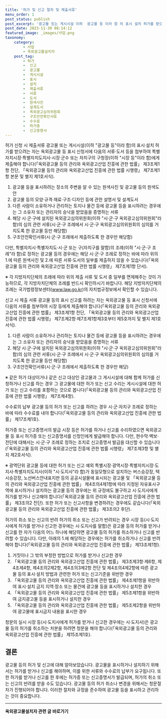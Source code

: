 ```yaml
---
title: '허가 및 신고 절차 및 제출서류'
menu_order: 1
post_status: publish
post_excerpt: '광고물 또는 게시시설 이하  광고물 등 이라 함 의 표시 설치 허가를 받으려는 자는 옥외광고물 등 표시 신청서에 다음의 서류 도서 등을 첨부하여 특별자치시장 특별자치도지사 시장 군수 또는 자치구의 구청장 이하  시장 등 이라 함 에게 제출해야 합니다  옥외광고물 등의 관리와 옥외광고산업 진흥에 관한 법률  제3조제1항 전단,  옥외광고물 등의 관리와 옥외광고산업 진흥에 관한 법률 시행령  제7조제1항 본문 및 별지 제1호서식 .'
post_date: 2023-11-30 08:14:12
featured_image: _images/사업.png
taxonomy:
    category:
        - 사업
        - 옥외광고물설치자
    post_tag:
        - 허가
        -  신고
        -  광고물
        -  게시시설
        -  표시
        -  설치
        -  제출서류
        -  서류
        -  도서
        -  원색사진
        -  설계도서
        -  옥외광고심의위원회
        -  구조안전확인서류
        -  수수료
        -  허가증
        -  신고증명서
---
```



허가 신청 시 제출서류
광고물 또는 게시시설(이하 "광고물 등"이라 함)의 표시·설치 허가를 받으려는 자는 옥외광고물 등 표시 신청서에 다음의 서류·도서 등을 첨부하여 특별자치시장·특별자치도지사·시장·군수 또는 자치구의 구청장(이하 "시장 등"이라 함)에게 제출해야 합니다(「옥외광고물 등의 관리와 옥외광고산업 진흥에 관한 법률」 제3조제1항 전단, 「옥외광고물 등의 관리와 옥외광고산업 진흥에 관한 법률 시행령」 제7조제1항 본문 및 별지 제1호서식).

1. 광고물 등을 표시하려는 장소의 주변을 알 수 있는 원색사진 및 광고물 등의 원색도안
2. 광고물 등의 모양·규격·재료·구조·디자인 등에 관한 설명서 및 설계도서
3. 다른 사람이 소유하거나 관리하는 토지나 물건 등에 광고물 등을 표시하려는 경우에는 그 소유자 또는 관리자의 승낙을 받았음을 증명하는 서류
4. 해당 시·군·구에 설치된 옥외광고심의위원회(이하 "시·군·구 옥외광고심의위원회"라 함)의 심의 관련 서류(시·군·구 조례에서 시·군·구 옥외광고심의위원회의 심의를 거치도록 한 광고물 등만 해당함)
5. 구조안전확인서류(시·군·구 조례에서 제출하도록 한 경우만 해당함)

다만, 특별자치시·특별자치도·시·군 또는 구(자치구를 말함)의 조례(이하 "시·군·구 조례"라 함)로 정하는 광고물 등의 경우에는 해당 시·군·구 조례로 정하는 바에 따라 위의 1.에 따른 원색사진 및 2.에 따른 서류·도서의 일부를 제출하지 않을 수 있습니다(「옥외광고물 등의 관리와 옥외광고산업 진흥에 관한 법률 시행령」 제7조제1항 단서).

※ 각 지방자치단체의 조례에 따라 위의 제출 서류 및 도서 중 일부를 면제해주는 것이 가능하므로, 각 지방자치단체의 조례를 반드시 확인하시기 바랍니다. 해당 지방자치단체의 조례는 국가법령정보센터(www.law.go.kr)의 자치법규정보에서 확인할 수 있습니다.

신고 시 제출 서류
광고물 등의 표시 신고를 하려는 자는 옥외광고물 등 표시 신청서에 다음의 서류를 첨부하여 시장 등에게 제출해야 합니다(「옥외광고물 등의 관리와 옥외광고산업 진흥에 관한 법률」 제3조제1항 전단, 「옥외광고물 등의 관리와 옥외광고산업 진흥에 관한 법률 시행령」 제7조제2항·제7조제1항제3호부터 제5호까지 및 별지 제1호서식).

1. 다른 사람이 소유하거나 관리하는 토지나 물건 등에 광고물 등을 표시하려는 경우에는 그 소유자 또는 관리자의 승낙을 받았음을 증명하는 서류
2. 해당 시·군·구에 설치된 옥외광고심의위원회(이하 "시·군·구 옥외광고심의위원회"라 함)의 심의 관련 서류(시·군·구 조례에서 시·군·구 옥외광고심의위원회의 심의를 거치도록 한 광고물 등만 해당함)
3. 구조안전확인서류(시·군·구 조례에서 제출하도록 한 경우만 해당)

※ 같은 허가 대상이거나 같은 신고 대상인 광고물과 그 게시시설에 대해 함께 허가를 신청하거나 신고를 하는 경우 그 광고물에 대한 허가 또는 신고 수리는 게시시설에 대한 허가 또는 신고 수리를 포함하는 것으로 봅니다(「옥외광고물 등의 관리와 옥외광고산업 진흥에 관한 법률 시행령」 제7조제4항).

수수료의 납부
광고물 등의 허가 또는 신고를 하려는 경우 시·군·자치구 조례로 정하는 바에 따라 수수료를 내야 합니다(「옥외광고물 등의 관리와 옥외광고산업 진흥에 관한 법률」 제17조제1호).

허가증 또는 신고증명서의 발급
시장 등은 허가를 하거나 신고를 수리하였으면 옥외광고물 등 표시 허가증 또는 신고증명서를 신청인에게 발급해야 합니다. 다만, 현수막·벽보·전단에 대해서는 시·군·구 조례로 정하는 조치로 신고증명서 발급을 대신할 수 있습니다(「옥외광고물 등의 관리와 옥외광고산업 진흥에 관한 법률 시행령」 제7조제3항 및 별지 제2호서식).

※ 광역단위 광고물 등에 대한 허가 또는 신고 예외
특별시장·광역시장·특별자치시장·도지사·특별자치도지사(이하 "시·도지사"라 함)가 동일모형으로 설치하는 버스승강장, 택시승강장, 노선버스안내표지판 등의 공공시설물에 표시되는 광고물 및 「옥외광고물 등의 관리와 옥외광고산업 진흥에 관한 법률」 제4조의4제1항에 따라 지정된 자유표시구역에 표시하거나 설치하는 광고물 등의 경우에는 위 규정에도 불구하고 시·도지사에게 허가를 받거나 신고해야 합니다(「옥외광고물 등의 관리와 옥외광고산업 진흥에 관한 법률」 제3조의2 전단).
또한 허가 또는 신고사항을 변경하려는 경우에도 같습니다(「옥외광고물 등의 관리와 옥외광고산업 진흥에 관한 법률」 제3조의2 후단).

허가의 취소 또는 신고의 반려
허가의 취소 또는 신고가 반려되는 경우
시장 등(시·도지사에게 허가를 받거나 신고한 경우에는 시·도지사를 말함)은 광고물 등의 허가를 받거나 신고를 한 자가 다음의 어느 하나에 해당하면 광고물 등의 허가를 취소하거나 신고를 반려할 수 있습니다. 다만, 아래의 1.에 해당하는 경우에는 허가를 취소하거나 신고를 반려해야 합니다(「옥외광고물 등의 관리와 옥외광고산업 진흥에 관한 법률」 제13조제1항).

1. 거짓이나 그 밖의 부정한 방법으로 허가를 받거나 신고한 경우
2. 「옥외광고물 등의 관리와 옥외광고산업 진흥에 관한 법률」 제3조제3항·제6항, 제4조제4항, 제4조의2제2항, 제4조의3제2항 전단 및 제4조의4제2항에 따른 광고물 등의 표시·설치 방법과 관련한 허가 또는 신고기준을 위반한 경우
3. 「옥외광고물 등의 관리와 옥외광고산업 진흥에 관한 법률」 제4조제1항을 위반하여 표시·설치 금지 지역·장소 또는 물건에 광고물 등을 표시하거나 설치한 경우
4. 「옥외광고물 등의 관리와 옥외광고산업 진흥에 관한 법률」 제5조제1항을 위반하여 금지광고물 등을 표시하거나 설치한 경우
5. 「옥외광고물 등의 관리와 옥외광고산업 진흥에 관한 법률」 제5조제2항을 위반하여 광고물에 표시금지 내용을 표시한 경우

청문의 실시
시장 등(시·도지사에게 허가를 받거나 신고한 경우에는 시·도지사)은 광고물 등의 허가를 취소하는 처분을 하려면 청문을 해야 합니다(「옥외광고물 등의 관리와 옥외광고산업 진흥에 관한 법률」 제15조제1호).

## 결론

광고물 등의 허가 및 신고에 대해 알아보았습니다. 광고물을 표시하거나 설치하기 위해서는 허가를 받거나 신고를 해야하며, 이를 위한 서류와 수수료의 납부가 요구됩니다. 또한 허가를 받거나 신고를 한 후에는 허가증 또는 신고증명서가 발급되며, 허가의 취소 또는 신고의 반려를 받을 수도 있습니다. 광고물 등의 허가 취소나 변경을 위해서는 청문절차가 진행되어야 합니다. 이러한 절차와 규정을 준수하여 광고물 등을 표시하고 관리하는 것이 중요합니다.
<!-- wp:separator -->
<hr class="wp-block-separator has-alpha-channel-opacity"/>
<!-- /wp:separator -->

<!-- wp:group {"backgroundColor":"base","layout":{"type":"constrained"}} -->
<div class="wp-block-group has-base-background-color has-background"><!-- wp:paragraph {"align":"center","fontSize":"medium"} -->
<p class="has-text-align-center has-large-font-size"><strong>옥외광고물설치자 관련 글 바로가기</strong></p>
<!-- /wp:paragraph -->


<!-- wp:latest-posts
{"categories":[{"id":27298,"count":19,"description":"","link":"https://uknowlaw.com/category/%ec%98%a5%ec%99%b8%ea%b4%91%ea%b3%a0%eb%ac%bc%ec%84%a4%ec%b9%98%ec%9e%90/","name":"옥외광고물설치자","slug":"옥외광고물설치자","taxonomy":"category","parent":0,"meta":[],"_links":{"self":[{"href":"https://uknowlaw.com/wp-json/wp/v2/categories/27298"}],"collection":[{"href":"https://uknowlaw.com/wp-json/wp/v2/categories"}],"about":[{"href":"https://uknowlaw.com/wp-json/wp/v2/taxonomies/category"}],"wp:post_type":[{"href":"https://uknowlaw.com/wp-json/wp/v2/posts?categories=27298"}],"curies":[{"name":"wp","href":"https://api.w.org/{rel}","templated":true}]}}],"postsToShow":100,"excerptLength":28,"postLayout":"grid","columns":2,"featuredImageAlign":"left","featuredImageSizeSlug":"large","fontSize":"small"} /--></div>
<!-- /wp:group -->